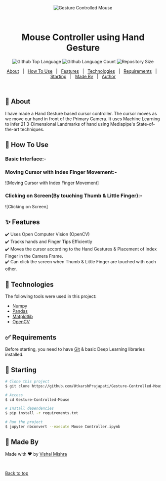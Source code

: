 <div align="center" id="top"> 
  <img src="./.github/app.gif" alt="Gesture Controlled Mouse " />

  &#xa0;


</div>

<h1 align="center">Mouse Controller using Hand Gesture</h1>

<p align="center">
  <img alt="Github Top Language" src="https://img.shields.io/github/languages/top/UtkarshPrajapati/Gesture-Controlled-Mouse?color=56BEB8">

  <img alt="Github Language Count" src="https://img.shields.io/github/languages/count/UtkarshPrajapati/Gesture-Controlled-Mouse?color=56BEB8">

  <img alt="Repository Size" src="https://img.shields.io/github/repo-size/UtkarshPrajapati/Gesture-Controlled-Mouse?color=56BEB8">

  <!-- <img alt="Github issues" src="https://img.shields.io/github/issues/UtkarshPrajapati/Gesture-Controlled-Mouse?color=56BEB8" /> -->

  <!-- <img alt="Github forks" src="https://img.shields.io/github/forks/UtkarshPrajapati/Gesture-Controlled-Mouse?color=56BEB8" /> -->

  <!-- <img alt="Github stars" src="https://img.shields.io/github/stars/UtkarshPrajapati/Gesture-Controlled-Mouse?color=56BEB8" /> -->
</p>



<p align="center">
  <a href="#dart-about">About</a> &#xa0; | &#xa0; 
  <a href="#dart-How-To-Use">How To Use</a> &#xa0; | &#xa0; 
  <a href="#sparkles-features">Features</a> &#xa0; | &#xa0;
  <a href="#rocket-technologies">Technologies</a> &#xa0; | &#xa0;
  <a href="#white_check_mark-requirements">Requirements</a> &#xa0; | &#xa0;
  <a href="#checkered_flag-starting">Starting</a> &#xa0; | &#xa0;
  <a href="#memo-Made-By">Made By</a> &#xa0; | &#xa0;
  <a href="https://github.com/UtkarshPrajapati" target="_blank">Author</a>
</p>

<br>

## :dart: About ##

I have made a Hand Gesture based cursor controller. The cursor moves as we move our hand in front of the Primary Camera. It uses Machine Learning to infer 21 3-Dimensional Landmarks of hand using Mediapipe's State-of-the-art techniques.

## :dart: How To Use ##

### Basic Interface:-


### Moving Cursor with Index Finger Movement:-
![Moving Cursor with Index Finger Movement]

### Clicking on Screen(By touching Thumb & Little Finger):-
![Clicking on Screen]


## :sparkles: Features ##

:heavy_check_mark: Uses Open Computer Vision (OpenCV)\
:heavy_check_mark: Tracks hands and Finger Tips Efficiently\
:heavy_check_mark: Moves the cursor according to the Hand Gestures & Placement of Index Finger  in the Camera Frame. \
:heavy_check_mark: Can click the screen when Thumb & Little Finger are touched with each other.

## :rocket: Technologies ##

The following tools were used in this project:

- [Numpy](https://numpy.org/)
- [Pandas](https://pandas.pydata.org/)
- [Matplotlib](https://matplotlib.org/)
- [OpenCV](https://opencv.org/)

## :white_check_mark: Requirements ##

Before starting, you need to have [Git](https://git-scm.com) & basic Deep Learning libraries installed.

## :checkered_flag: Starting ##

```bash
# Clone this project
$ git clone https://github.com/UtkarshPrajapati/Gesture-Controlled-Mouse.git

# Access
$ cd Gesture-Controlled-Mouse

# Install dependencies
$ pip install -r requirements.txt

# Run the project
$ jupyter nbconvert --execute Mouse Controller.ipynb

```

## :memo: Made By ##

Made with :heart: by <a href="https://github.com/uavishal777" target="_blank">Vishal Mishra</a>

&#xa0;

<a href="#top">Back to top</a>
